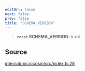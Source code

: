 ```yaml
---
editUrl: false
next: false
prev: false
title: "SCHEMA_VERSION"
---
```


> **`const`** **SCHEMA\_VERSION**: `0` = `0`

## Source

[internal/microcosm/src/index.ts:28](https://github.com/nodenogg-in/alpha-p2p/blob/a4d5eff/internal/microcosm/src/index.ts#L28)
